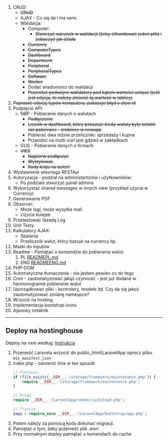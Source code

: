 1. CRUD:
    - ~~CRUD~~
    - AJAX - Co się da i ma sens
    - Walidacja:
        - Computer:
            - ~~Stworzyć warunek w walidacji (żeby zlikwidować jeden plik) i zobaczyć jak działa~~
        - ~~Currency~~
        - ~~ComputerTypes~~
        - ~~Dashboard~~
        - ~~Department~~
        - ~~Peripheral~~
        - ~~PeripheralTypes~~
        - ~~Software~~
        - ~~Worker~~
        - Dodać wiadomości do walidacji
        - ~~Przerobić podwójne walidatory pod kątem wartości unique (jeśli jest edycja, to należy zmienić tą wartość w tablicy)~~
1. ~~Poprawić edycję typów komputera, pokazuje błąd o złym id~~
1. Podpięcie API:
    - NBP - Pobieranie danych o walutach
        - ~~Podłączenie~~
        - ~~Licznik w dashboard, który pokazuje kiedy waluty były ostatni raz pobierane - zrobione w newapp~~
        - Pobierać dwa różnie przeliczniki: sprzedaży i kupna
        - Przerobić na multi-curl jest gdzieś w zakładkach
    - GUS - Pobieranie danych o firmach
    - ~~VIES~~
        - ~~Najpierw podłączyć~~
        - ~~Wystylować~~
        - ~~Kody kraju na select~~
1. Wystawienie własnego RESTApi
1. Autoryzacja - podział na administartorów i użytkowników:
    - Po podziale stworzyć panel admina
1. Wykorzystać shared messages w innych view (przykład użycia w Currency)
1. Generowanie PDF
1. Observer:
    - Może logi, może wysyłka mail
    - Użycie kolejek
1. Przetestować fasadę Log
1. Unit Testy
1. Kalkulatory AJAX:
    - Spalania
    - Przelicznik walut, który bazuje na currency itp.
1. Maski do inputów
1. Readme - Pamiętać o komendzie do pobierania walut:
    1. PL [READMEPL.md](./READMEPL.md)
    1. ENG [READMEENG.md](./READMEENG.md)
1. PHP-DOM
1. Automatyczne tłumaczenia - nie jestem pewien co do tego
1. Cron - zautomatyzować jakąś czynność - jest już dodane w harmonogramie pobieranie walut
1. Uporządkować pliki - kontrolery, modele itd. Czy da się jakoś zautomatyzować zmianę namespce?
1. Wrzucić na hosting
1. Implementacja bootstrap icons
1. Ajaxowy notatnik 

---

## Deploy na hostinghouse
Deploy na vxm według: [Instrukcja](https://www.cloudways.com/blog/stay-away-from-laravel-shared-hosting/?fbclid=IwAR3H5hvJTxUNE6ytYYH0x71n4WHnqnYrhRpBBn5E3k5jLcw2Z9QGRS81-kc)

1. Przenieść Laravela wrzucić do public_html\LaravelApp oprocz pliku `mix_manifest.json`
1. index.php - zamienić linie w ten sposób
    ```php
    // Pierwsza
    if (file_exists(__DIR__.'/storage/framework/maintenance.php')) {
        require __DIR__.'/storage/framework/maintenance.php';
    }

    // Druga
    require __DIR__.'/LaravelApp/vendor/autoload.php';

    // Trzecia
    $app = require_once __DIR__.'/LaravelApp/bootstrap/app.php';
    ```
1. Potem należy za pomocą kodu dokonać migracji.
1. Pamiętać o tym, żeby przenieść plik .env!
1. Przy normalnym deploy pamiętać o komendach do cache
